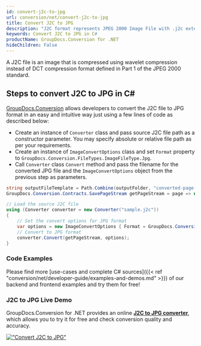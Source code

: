 ```yaml
---
id: convert-j2c-to-jpg
url: conversion/net/convert-j2c-to-jpg
title: Convert J2C to JPG
description: "J2C format represents JPEG 2000 Image File with .j2c extension. Learn how to convert J2C to JPG file programmatically in C# language using GroupDocs.Conversion for .NET library."
keywords: Convert J2C to JPG in C#
productName: GroupDocs.Conversion for .NET
hideChildren: False
---
```


A J2C file is an image that is compressed using wavelet compression instead of DCT compression format defined in Part 1 of the JPEG 2000 standard.

## Steps to convert J2C to JPG in C#

[GroupDocs.Conversion](https://products.groupdocs.com/conversion/net) allows developers to convert the J2C file to JPG format in an easy and intuitive way just using a few lines of code as described below:

* Create an instance of `Converter` class and pass source J2C file path as a constructor parameter. You may specify absolute or relative file path as per your requirements. 
* Create an instance of `ImageConvertOptions` class and set `Format` property to `GroupDocs.Conversion.FileTypes.ImageFileType.Jpg`.
* Call `Converter` class `Convert` method and pass the filename for the converted JPG file and the `ImageConvertOptions` object from the previous step as parameters.

```csharp
string outputFileTemplate = Path.Combine(outputFolder, "converted-page-{0}.jpg");
GroupDocs.Conversion.Contracts.SavePageStream getPageStream = page => new FileStream(string.Format(outputFileTemplate, page), FileMode.Create);

// Load the source J2C file
using (Converter converter = new Converter("sample.j2c"))
{
    // Set the convert options for JPG format
    var options = new ImageConvertOptions { Format = GroupDocs.Conversion.FileTypes.ImageFileType.Jpg };   
    // Convert to JPG format
    converter.Convert(getPageStream, options);
}
```

### Code Examples

Please find more [use-cases and complete C# sources]({{< ref "conversion/net/developer-guide/examples-and-demos.md" >}}) of our backend and frontend examples and try them for free!

### J2C to JPG Live Demo

GroupDocs.Conversion for .NET provides an online [**J2C to JPG converter**](https://products.groupdocs.app/conversion/j2c-to-jpg), which allows you to try it for free and check conversion quality and accuracy.

[!["Convert J2C to JPG"](conversion/net/images/convert-to-jpg/convert-j2c-to-jpg.png)](https://products.groupdocs.app/conversion/j2c-to-jpg)